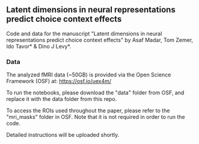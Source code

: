 ## Latent dimensions in neural representations predict choice context effects
Code and data for the manuscript "Latent dimensions in neural representations predict choice context effects" by Asaf Madar, Tom Zemer, Ido Tavor* & Dino J Levy*.

### Data 
The analyzed fMRI data (~50GB) is provided via the Open Science Framework (OSF) at: https://osf.io/uex4m/

To run the notebooks, please download the "data" folder from OSF, and replace it with the data folder from this repo.

To access the ROIs used throughout the paper, please refer to the "mri_masks" folder in OSF. Note that it is not required in order to run the code. 

Detailed instructions will be uploaded shortly.
